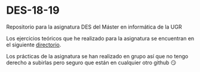 # DES-18-19
Repositorio para la asignatura DES del Máster en informática de la UGR

Los ejercicios teóricos que he realizado para la asignatura se encuentran en el siguiente [directorio](https://github.com/adritake/DES-18-19/tree/master/Ejercicios%20teoria).

Los prácticas de la asignatura se han realizado en grupo así que no tengo derecho a subirlas pero seguro que están en cualquier otro github :smirk:
